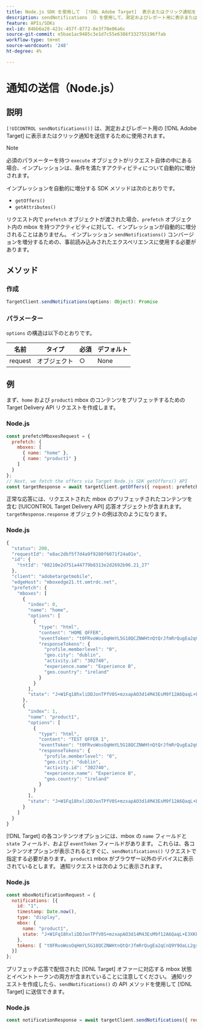 ```yaml
---
title: Node.js SDK を使用して  [!DNL Adobe Target]  表示またはクリック通知をに送信します。
description: sendNotifications （）を使用して、測定およびレポート用に表示またはクリック通知を送信する方法  [!DNL Adobe Target]  説明します。
feature: APIs/SDKs
exl-id: 84bb6a28-423c-457f-8772-8e3f70e06a6c
source-git-commit: e5bae1ac9485c3e1d7c55e6386f332755196ffab
workflow-type: tm+mt
source-wordcount: '248'
ht-degree: 4%

---
```


# 通知の送信（Node.js）

## 説明

`[!UICONTROL sendNotifications()]` は、測定およびレポート用の [!DNL Adobe Target] に表示またはクリック通知を送信するために使用されます。

>[!NOTE]
>
>必須のパラメーターを持つ `execute` オブジェクトがリクエスト自体の中にある場合、インプレッションは、条件を満たすアクティビティについて自動的に増分されます。

インプレッションを自動的に増分する SDK メソッドは次のとおりです。

* `getOffers()`
* `getAttributes()`

リクエスト内で `prefetch` オブジェクトが渡された場合、`prefetch` オブジェクト内の mbox を持つアクティビティに対して、インプレッションが自動的に増分されることはありません。 インプレッション `sendNotifications()` コンバージョンを増分するための、事前読み込みされたエクスペリエンスに使用する必要があります。

## メソッド

### 作成

```js {line-numbers="true"}
TargetClient.sendNotifications(options: Object): Promise
```

### パラメーター

`options` の構造は以下のとおりです。

| 名前 | タイプ | 必須 | デフォルト |
| --- | --- | --- | --- |
| request | オブジェクト | ○ | None |

## 例

まず、`home` および `product1` mbox のコンテンツをプリフェッチするための Target Delivery API リクエストを作成します。

### Node.js

```js {line-numbers="true"}
const prefetchMboxesRequest = {
  prefetch: {
    mboxes: [
      { name: "home" },
      { name: "product1" }
    ]
  }
};
// Next, we fetch the offers via Target Node.js SDK getOffers() API
const targetResponse = await targetClient.getOffers({ request: prefetchMboxesRequest });
```

正常な応答には、リクエストされた mbox のプリフェッチされたコンテンツを含む [!UICONTROL Target Delivery API] 応答オブジェクトが含まれます。 `targetResponse.response` オブジェクトの例は次のようになります。

### Node.js

```js {line-numbers="true"}
{
  "status": 200,
  "requestId": "e8ac2dbf5f7d4a9f9280f6071f24a01e",
  "id": {
    "tntId": "08210e2d751a44779b8313e2d2692b96.21_27"
  },
  "client": "adobetargetmobile",
  "edgeHost": "mboxedge21.tt.omtrdc.net",
  "prefetch": {
    "mboxes": [
      {
        "index": 0,
        "name": "home",
        "options": [
          {
            "type": "html",
            "content": "HOME OFFER",
            "eventToken": "t0FRvoWosOqHmYL5G18QCZNWHtnQtQrJfmRrQugEa2qCnQ9Y9OaLL2gsdrWQTvE54PwSz67rmXWmSnkXpSSS2Q==",
            "responseTokens": {
              "profile.memberlevel": "0",
              "geo.city": "dublin",
              "activity.id": "302740",
              "experience.name": "Experience B",
              "geo.country": "ireland"
            }
          }
        ],
        "state": "J+W1Fq18hxliDDJonTPfV0S+mzxapAO3d14M43EsM9f12A6QaqL+E3XKkRFlmq9U"
      },
      {
        "index": 1,
        "name": "product1",
        "options": [
          {
            "type": "html",
            "content": "TEST OFFER 1",
            "eventToken": "t0FRvoWosOqHmYL5G18QCZNWHtnQtQrJfmRrQugEa2qCnQ9Y9OaLL2gsdrWQTvE54PwSz67rmXWmSnkXpSSS2Q==",
            "responseTokens": {
              "profile.memberlevel": "0",
              "geo.city": "dublin",
              "activity.id": "302740",
              "experience.name": "Experience B",
              "geo.country": "ireland"
            }
          }
        ],
        "state": "J+W1Fq18hxliDDJonTPfV0S+mzxapAO3d14M43EsM9f12A6QaqL+E3XKkRFlmq9U"
      }
    ]
  }
}
```

[!DNL Target] の各コンテンツオプションには、mbox の `name` フィールドと `state` フィールド、および `eventToken` フィールドがあります。 これらは、各コンテンツオプションが表示されるとすぐに、`sendNotifications()` リクエストで指定する必要があります。 `product1` mbox がブラウザー以外のデバイスに表示されているとします。 通知リクエストは次のように表示されます。

### Node.js

```js {line-numbers="true"}
const mboxNotificationRequest = {
  notifications: [{
    id: "1",
    timestamp: Date.now(),
    type: "display",
    mbox: {
      name: "product1",
      state: "J+W1Fq18hxliDDJonTPfV0S+mzxapAO3d14M43EsM9f12A6QaqL+E3XKkRFlmq9U"
    },
    tokens: [ "t0FRvoWosOqHmYL5G18QCZNWHtnQtQrJfmRrQugEa2qCnQ9Y9OaLL2gsdrWQTvE54PwSz67rmXWmSnkXpSSS2Q==" ]
  }]
};
```

プリフェッチ応答で配信された [!DNL Target] オファーに対応する mbox 状態とイベントトークンの両方が含まれていることに注意してください。 通知リクエストを作成したら、`sendNotifications()` の API メソッドを使用して [!DNL Target] に送信できます。

### Node.js

```js {line-numbers="true"}
const notificationResponse = await targetClient.sendNotifications({ request: mboxNotificationRequest });
```
